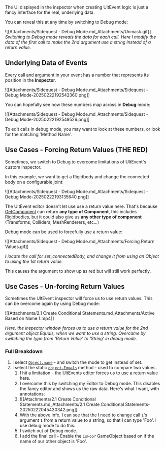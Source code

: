 The UI displayed in the inspector when creating UltEvent logic is just a fancy interface for the real, underlying data.

You can reveal this at any time by switching to Debug mode:

![[Attachments/Sidequest - Debug Mode.md_Attachments/Unmask.gif]]
*Switching to Debug mode reveals the data for each call. Here I modify the data of the first call to make the 2nd argument use a string instead of a return value.*

## Underlying Data of Events

Every call and argument in your event has a number that represents its position in the **Inspector**.

![[Attachments/Sidequest - Debug Mode.md_Attachments/Sidequest - Debug Mode-20250222192542360.png]]

You can hopefully see how these numbers map across in **Debug** mode:

![[Attachments/Sidequest - Debug Mode.md_Attachments/Sidequest - Debug Mode-20250222192549526.png]]

To edit calls in debug mode, you may want to look at these numbers, or look for the matching 'Method Name'.
## Use Cases - Forcing Return Values (THE RED)

Sometimes, we switch to Debug to overcome limitations of UltEvent's custom inspector.

In this example, we want to get a Rigidbody and change the connected body on a configurable joint:

![[Attachments/Sidequest - Debug Mode.md_Attachments/Sidequest - Debug Mode-20250222193135640.png]]

The UltEvent editor doesn't let use use a return value here. That's because [GetComponent](https://docs.unity3d.com/6000.0/Documentation/ScriptReference/GameObject.GetComponent.html) can return **any type of Component**, this includes Rigidbodies, but it could also give us **any other type of component** (Transforms, Colliders, MeshRenderers, etc...)

Debug mode can be used to forcefully use a return value:

![[Attachments/Sidequest - Debug Mode.md_Attachments/Forcing Return Values.gif]]

*I locate the call for set_connectedBody, and change it from using an Object to using the 1st return value.*

This causes the argument to show up as red but will still work perfectly.

## Use Cases - Un-forcing Return Values

Sometimes the UltEvent inspector will force us to use return values. This can be overcome again by using Debug mode:

![[Attachments/2.1 Create Conditional Statements.md_Attachments/Active Based on Name 1.mp4]]

*Here, the inspector window forces us to use a return value for the 2nd argument object.Equals, when we want to use a string. Overcame by switching the type from 'Return Value' to 'String' in debug mode.*
### Full Breakdown
1. I select [`Object.name`](https://docs.unity3d.com/6000.0/Documentation/ScriptReference/Object-name.html) - and switch the mode to get instead of set.
2. I select the static [`object.Equals`](https://learn.microsoft.com/en-us/dotnet/api/system.object.equals?view=net-9.0)  method - used to compare two values.
	1. I hit a limitation - the UltEvents editor forces us to use a return value here.
	2. I overcome this by switching my Editor to Debug mode. This disables the fancy editor and shows us the raw data. Here's what I want, with annotations:
	3. ![[Attachments/2.1 Create Conditional Statements.md_Attachments/2.1 Create Conditional Statements-20250222045430342.png]]
	4. With the above info, I can see that the I need to change call `1`'s argument `1` from a return value to a string, so that I can type 'Foo'. I use debug mode to do this.
	5. I switch out of Debug mode.
	6. I add the final call - Enable the `IsFoo?` GameObject based on if the name of our other object is 'Foo'. 